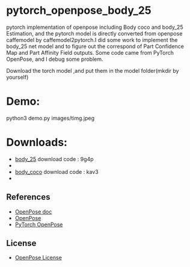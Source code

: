 # pytorch_openpose_body_25
pytorch implementation of openpose including Body coco and body_25 Estimation, and the pytorch model is directly converted from openpose caffemodel by caffemodel2pytorch.I did some work to implement the body_25 net model and to figure out the correspond of Part Confidence Map and Part Affinity Field outputs. Some code came from PyTorch OpenPose, and I debug some problem.

Download the torch model ,and put them in the model folder(mkdir by yourself)

# Demo:

python3 demo.py images/timg.jpeg

# Downloads:
* [body_25](https://pan.baidu.com/s/1CopeW-Em4Tm9H-Wl_hzVfg) download code : 9g4p
* [google cloud]:(https://drive.google.com/file/d/1ghXakEXhBMCdV78K6tCFTPp_vjJDWmcE/view?usp=sharing)
* [body_coco](https://pan.baidu.com/s/19Hjo5qEsNPoRt6zY6Ly4Lw) download code : kav3
* [google cloud]:(https://drive.google.com/file/d/1VPiIxXk5KWEwdJlVVe5PDQ1QufMS1Zpk/view?usp=sharing)


## References
* [OpenPose doc](https://arxiv.org/abs/1812.08008)
* [OpenPose](https://github.com/CMU-Perceptual-Computing-Lab/openpose)
* [PyTorch OpenPose](https://github.com/Hzzone/pytorch-openpose)

## License
* [OpenPose License](https://github.com/CMU-Perceptual-Computing-Lab/openpose/blob/master/LICENSE)
